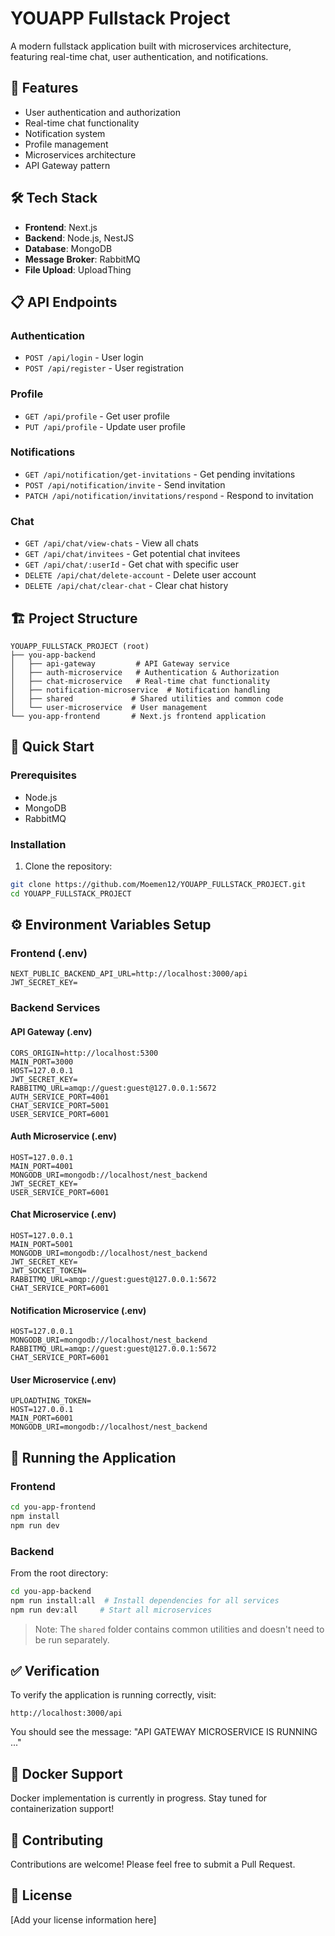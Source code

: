 # YOUAPP Fullstack Project

A modern fullstack application built with microservices architecture, featuring real-time chat, user authentication, and notifications.

## 🚀 Features

- User authentication and authorization
- Real-time chat functionality
- Notification system
- Profile management
- Microservices architecture
- API Gateway pattern

## 🛠️ Tech Stack

- **Frontend**: Next.js
- **Backend**: Node.js, NestJS
- **Database**: MongoDB
- **Message Broker**: RabbitMQ
- **File Upload**: UploadThing

## 📋 API Endpoints

### Authentication
- `POST /api/login` - User login
- `POST /api/register` - User registration

### Profile
- `GET /api/profile` - Get user profile
- `PUT /api/profile` - Update user profile

### Notifications
- `GET /api/notification/get-invitations` - Get pending invitations
- `POST /api/notification/invite` - Send invitation
- `PATCH /api/notification/invitations/respond` - Respond to invitation

### Chat
- `GET /api/chat/view-chats` - View all chats
- `GET /api/chat/invitees` - Get potential chat invitees
- `GET /api/chat/:userId` - Get chat with specific user
- `DELETE /api/chat/delete-account` - Delete user account
- `DELETE /api/chat/clear-chat` - Clear chat history

## 🏗️ Project Structure

```
YOUAPP_FULLSTACK_PROJECT (root)
├── you-app-backend
│   ├── api-gateway         # API Gateway service
│   ├── auth-microservice   # Authentication & Authorization
│   ├── chat-microservice   # Real-time chat functionality
│   ├── notification-microservice  # Notification handling
│   ├── shared             # Shared utilities and common code
│   └── user-microservice  # User management
└── you-app-frontend       # Next.js frontend application
```

## 🚦 Quick Start

### Prerequisites
- Node.js
- MongoDB
- RabbitMQ

### Installation

1. Clone the repository:
```bash
git clone https://github.com/Moemen12/YOUAPP_FULLSTACK_PROJECT.git
cd YOUAPP_FULLSTACK_PROJECT
```

## ⚙️ Environment Variables Setup

### Frontend (.env)
```env
NEXT_PUBLIC_BACKEND_API_URL=http://localhost:3000/api
JWT_SECRET_KEY=
```

### Backend Services

#### API Gateway (.env)
```env
CORS_ORIGIN=http://localhost:5300
MAIN_PORT=3000
HOST=127.0.0.1
JWT_SECRET_KEY=
RABBITMQ_URL=amqp://guest:guest@127.0.0.1:5672
AUTH_SERVICE_PORT=4001
CHAT_SERVICE_PORT=5001
USER_SERVICE_PORT=6001
```

#### Auth Microservice (.env)
```env
HOST=127.0.0.1
MAIN_PORT=4001
MONGODB_URI=mongodb://localhost/nest_backend
JWT_SECRET_KEY=
USER_SERVICE_PORT=6001
```

#### Chat Microservice (.env)
```env
HOST=127.0.0.1
MAIN_PORT=5001
MONGODB_URI=mongodb://localhost/nest_backend
JWT_SECRET_KEY=
JWT_SOCKET_TOKEN=
RABBITMQ_URL=amqp://guest:guest@127.0.0.1:5672
CHAT_SERVICE_PORT=6001
```

#### Notification Microservice (.env)
```env
HOST=127.0.0.1
MONGODB_URI=mongodb://localhost/nest_backend
RABBITMQ_URL=amqp://guest:guest@127.0.0.1:5672
CHAT_SERVICE_PORT=6001
```

#### User Microservice (.env)
```env
UPLOADTHING_TOKEN=
HOST=127.0.0.1
MAIN_PORT=6001
MONGODB_URI=mongodb://localhost/nest_backend
```

## 🚀 Running the Application

### Frontend
```bash
cd you-app-frontend
npm install
npm run dev
```

### Backend
From the root directory:
```bash
cd you-app-backend
npm run install:all  # Install dependencies for all services
npm run dev:all     # Start all microservices
```

> Note: The `shared` folder contains common utilities and doesn't need to be run separately.

## ✅ Verification

To verify the application is running correctly, visit:
```
http://localhost:3000/api
```
You should see the message: "API GATEWAY MICROSERVICE IS RUNNING ..."

## 🐳 Docker Support

Docker implementation is currently in progress. Stay tuned for containerization support!

## 🤝 Contributing

Contributions are welcome! Please feel free to submit a Pull Request.

## 📝 License

[Add your license information here]
